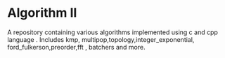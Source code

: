 # Algorithm II
A repository containing various algorithms implemented using c and cpp language . Includes kmp, multipop,topology,integer_exponential, ford_fulkerson,preorder,fft , batchers and more.
